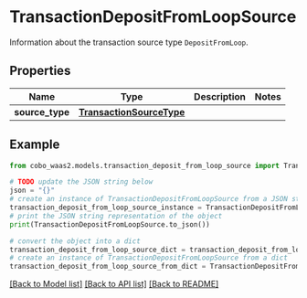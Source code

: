 # TransactionDepositFromLoopSource

Information about the transaction source type `DepositFromLoop`. 

## Properties

Name | Type | Description | Notes
------------ | ------------- | ------------- | -------------
**source_type** | [**TransactionSourceType**](TransactionSourceType.md) |  | 

## Example

```python
from cobo_waas2.models.transaction_deposit_from_loop_source import TransactionDepositFromLoopSource

# TODO update the JSON string below
json = "{}"
# create an instance of TransactionDepositFromLoopSource from a JSON string
transaction_deposit_from_loop_source_instance = TransactionDepositFromLoopSource.from_json(json)
# print the JSON string representation of the object
print(TransactionDepositFromLoopSource.to_json())

# convert the object into a dict
transaction_deposit_from_loop_source_dict = transaction_deposit_from_loop_source_instance.to_dict()
# create an instance of TransactionDepositFromLoopSource from a dict
transaction_deposit_from_loop_source_from_dict = TransactionDepositFromLoopSource.from_dict(transaction_deposit_from_loop_source_dict)
```
[[Back to Model list]](../README.md#documentation-for-models) [[Back to API list]](../README.md#documentation-for-api-endpoints) [[Back to README]](../README.md)


